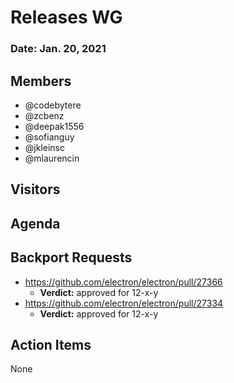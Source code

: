 # Releases WG

### Date: Jan. 20, 2021

## Members
* @codebytere
* @zcbenz
* @deepak1556
* @sofianguy
* @jkleinsc
* @mlaurencin

## Visitors


## Agenda


## Backport Requests
* https://github.com/electron/electron/pull/27366
    * **Verdict:** approved for 12-x-y
* https://github.com/electron/electron/pull/27334 
    * **Verdict:** approved for 12-x-y

## Action Items
None
